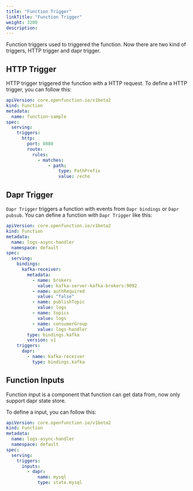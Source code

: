 ```yaml
---
title: "Function Trigger"
linkTitle: "Function Trigger"
weight: 3200
description: 
---
```

Function triggers used to triggered the function. Now there are two kind of triggers, HTTP trigger and dapr trigger.

## HTTP Trigger

HTTP trigger triggered the function with a HTTP request. To define a HTTP trigger, you can follow this:

```yaml
apiVersion: core.openfunction.io/v1beta2
kind: Function
metadata:
  name: function-sample
spec:
  serving:
    triggers:
      http:
        port: 8080
        route:
          rules:
            - matches:
                - path:
                    type: PathPrefix
                    value: /echo
```

## Dapr Trigger

`Dapr Trigger` triggers a function with events from `Dapr bindings` or `Dapr pubsub`. You can define a function with `Dapr Trigger` like this:


```yaml
apiVersion: core.openfunction.io/v1beta2
kind: Function
metadata:
  name: logs-async-handler
  namespace: default
spec:
  serving:
    bindings:
      kafka-receiver:
        metadata:
          - name: brokers
            value: kafka-server-kafka-brokers:9092
          - name: authRequired
            value: "false"
          - name: publishTopic
            value: logs
          - name: topics
            value: logs
          - name: consumerGroup
            value: logs-handler
        type: bindings.kafka
        version: v1
    triggers:
      dapr:
        - name: kafka-receiver
          type: bindings.kafka
```

## Function Inputs

Function input is a component that function can get data from, now only support dapr state store.

To define a input, you can follow this:

```yaml
apiVersion: core.openfunction.io/v1beta2
kind: Function
metadata:
  name: logs-async-handler
  namespace: default
spec:
  serving:
    triggers:
      inputs:
        - dapr:
            name: mysql
            type: state.mysql
```